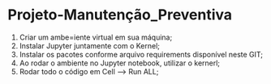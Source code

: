 # Projeto-Manutenção_Preventiva

  1. Criar um ambe=iente virtual em sua máquina;
  2. Instalar Jupyter juntamente com o Kernel;
  3. Instalar os pacotes conforme arquivo requirements disponível neste GIT;
  4. Ao rodar o ambiente no Jupyter notebook, utilizar o kernerl;
  5. Rodar todo o código em Cell --> Run ALL;
